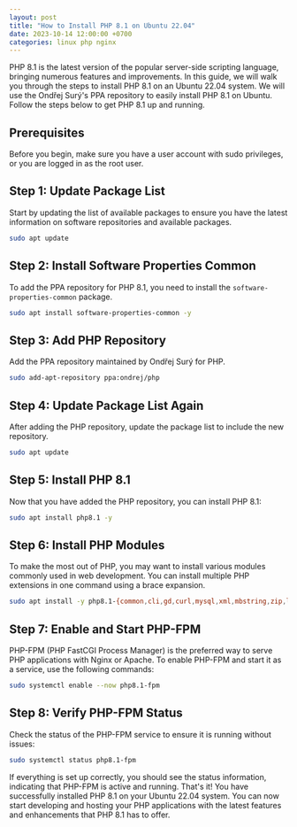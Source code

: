 ```yaml
---
layout: post
title: "How to Install PHP 8.1 on Ubuntu 22.04"
date: 2023-10-14 12:00:00 +0700
categories: linux php nginx
---
```


PHP 8.1 is the latest version of the popular server-side scripting language, bringing numerous features and improvements. In this guide, we will walk you through the steps to install PHP 8.1 on an Ubuntu 22.04 system.
We will use the Ondřej Surý's PPA repository to easily install PHP 8.1 on Ubuntu. Follow the steps below to get PHP 8.1 up and running.

## Prerequisites
Before you begin, make sure you have a user account with sudo privileges, or you are logged in as the root user.

## Step 1: Update Package List
Start by updating the list of available packages to ensure you have the latest information on software repositories and available packages.

```bash
sudo apt update
```

## Step 2: Install Software Properties Common
To add the PPA repository for PHP 8.1, you need to install the `software-properties-common` package.

```bash
sudo apt install software-properties-common -y
```

## Step 3: Add PHP Repository
Add the PPA repository maintained by Ondřej Surý for PHP.

```bash
sudo add-apt-repository ppa:ondrej/php
```

## Step 4: Update Package List Again
After adding the PHP repository, update the package list to include the new repository.

```bash
sudo apt update
```

## Step 5: Install PHP 8.1
Now that you have added the PHP repository, you can install PHP 8.1:

```bash
sudo apt install php8.1 -y
```

## Step 6: Install PHP Modules
To make the most out of PHP, you may want to install various modules commonly used in web development. You can install multiple PHP extensions in one command using a brace expansion.

```bash
sudo apt install -y php8.1-{common,cli,gd,curl,mysql,xml,mbstring,zip,ldap,xmlrpc,curl,intl,fpm,imagick,dev,imap,opcache,soap,memcached,redis}
```

## Step 7: Enable and Start PHP-FPM
PHP-FPM (PHP FastCGI Process Manager) is the preferred way to serve PHP applications with Nginx or Apache. To enable PHP-FPM and start it as a service, use the following commands:

```bash
sudo systemctl enable --now php8.1-fpm
```

## Step 8: Verify PHP-FPM Status
Check the status of the PHP-FPM service to ensure it is running without issues:

```bash
sudo systemctl status php8.1-fpm
```
If everything is set up correctly, you should see the status information, indicating that PHP-FPM is active and running.
That's it! You have successfully installed PHP 8.1 on your Ubuntu 22.04 system. You can now start developing and hosting your PHP applications with the latest features and enhancements that PHP 8.1 has to offer.
